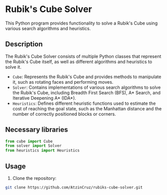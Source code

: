 # Rubik's Cube Solver

This Python program provides functionality to solve a Rubik's Cube using various search algorithms and heuristics.

## Description

The Rubik's Cube Solver consists of multiple Python classes that represent the Rubik's Cube itself, as well as different algorithms and heuristics to solve it.

- `Cube`: Represents the Rubik's Cube and provides methods to manipulate it, such as rotating faces and performing moves.
- `Solver`: Contains implementations of various search algorithms to solve the Rubik's Cube, including Breadth First Search (BFS), A* Search, and Iterative Deepening A* (IDA*).
- `Heuristics`: Defines different heuristic functions used to estimate the cost of reaching the goal state, such as the Manhattan distance and the number of correctly positioned blocks or corners.

## Necessary libraries
```python
from cube import Cube
from solver import Solver
from heuristics import Heuristics
```

## Usage

1. Clone the repository:

```bash
git clone https://github.com/AtzinCruz/rubiks-cube-solver.git


